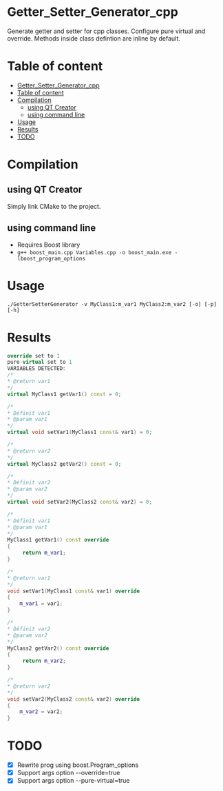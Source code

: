 # Getter_Setter_Generator_cpp
Generate getter and setter for cpp classes. Configure pure virtual and override. Methods inside class defintion are inline by default.

# Table of content
- [Getter\_Setter\_Generator\_cpp](#getter_setter_generator_cpp)
- [Table of content](#table-of-content)
- [Compilation](#compilation)
	- [using QT Creator](#using-qt-creator)
	- [using command line](#using-command-line)
- [Usage](#usage)
- [Results](#results)
- [TODO](#todo)

# Compilation
## using QT Creator
Simply link CMake to the project.

## using command line
- Requires Boost library
- ```g++ boost_main.cpp Variables.cpp -o boost_main.exe -lboost_program_options```

# Usage
```./GetterSetterGenerator -v MyClass1:m_var1 MyClass2:m_var2 [-o] [-p] [-h]```


# Results
```c++
override set to 1
pure-virtual set to 1
VARIABLES DETECTED: 
/*
* @return var1
*/
virtual MyClass1 getVar1() const = 0;

/*
* Définit var1
* @param var1
*/
virtual void setVar1(MyClass1 const& var1) = 0;

/*
* @return var2
*/
virtual MyClass2 getVar2() const = 0;

/*
* Définit var2
* @param var2
*/
virtual void setVar2(MyClass2 const& var2) = 0;

/*
* Définit var1
* @param var1
*/
MyClass1 getVar1() const override
{
	 return m_var1;
}

/*
* @return var1
*/
void setVar1(MyClass1 const& var1) override
{
	m_var1 = var1;
}

/*
* Définit var2
* @param var2
*/
MyClass2 getVar2() const override
{
	 return m_var2;
}

/*
* @return var2
*/
void setVar2(MyClass2 const& var2) override
{
	m_var2 = var2;
}

```
# TODO
- [x] Rewrite prog using boost.Program_options
- [x] Support args option --override=true
- [x] Support args option --pure-virtual=true
